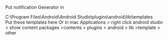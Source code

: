 
Put notification Generator in 


C:\Program Files\Android\Android Studio\plugins\android\lib\templates\
Put these templates here
Or in mac
Applications > right click android studio > show content packages >contents > plugins > android > lib >template > other 
